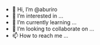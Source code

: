 - 👋 Hi, I’m @aburiro
- 👀 I’m interested in ...
- 🌱 I’m currently learning ...
- 💞️ I’m looking to collaborate on ...
- 📫 How to reach me ...

<!---
aburiro/aburiro is a ✨ special ✨ repository because its `README.md` (this file) appears on your GitHub profile.
You can click the Preview link to take a look at your changes.
--->
